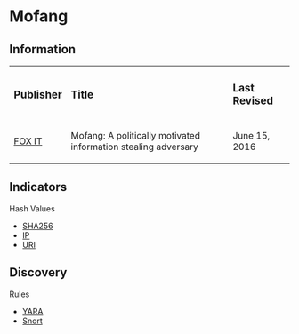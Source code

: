 # Mofang

## Information
<table>
  <tr>
    <td>
      <h3>Publisher</h3>
    </td>
    <td>
      <h3>Title</h3>
    </td>
    <td>
      <h3>Last Revised</h3>
    </td>
  </tr>
  <tr>
    <td>
      <a href="https://blog.fox-it.com/2016/06/15/mofang-a-politically-motivated-information-stealing-adversary/">FOX IT</a>
    </td>
    <td>
      <p>Mofang: A politically motivated information stealing adversary</p>
    </td>
    <td>
      <p>June 15, 2016</p>
    </td>
  </tr>
</table>

## Indicators
Hash Values
- <a href="">SHA256</a>
- <a href="">IP</a>
- <a href="">URI</a>

## Discovery
Rules
- <a href="">YARA</a>
- <a href="">Snort</a>
